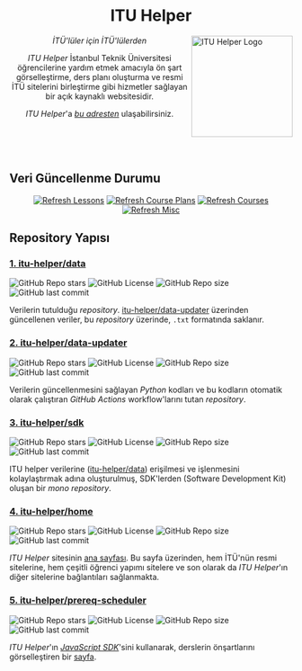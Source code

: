 <div align="center">

# **ITU Helper**

</div>
    
<div align="left">
    <img src="https://raw.githubusercontent.com/itu-helper/home/main/images/logo.png" align="right"
     alt="ITU Helper Logo" width="180" height="180">
</div>
<div align="center">

_İTÜ'lüler için İTÜ'lülerden_

_ITU Helper_ İstanbul Teknik Üniversitesi öğrencilerine yardım etmek amacıyla ön şart görselleştirme, ders planı oluşturma ve resmi İTÜ sitelerini birleştirme gibi hizmetler sağlayan bir açık kaynaklı websitesidir.

_ITU Helper_'a [_bu adresten_](https://itu-helper.github.io/home/) ulaşabilirsiniz.

</div>

</br>
</br>
</br>

## Veri Güncellenme Durumu

<div align="center">

[![Refresh Lessons](https://github.com/itu-helper/data-updater/actions/workflows/refresh_lessons.yml/badge.svg)](https://github.com/itu-helper/data-updater/actions/workflows/refresh_lessons.yml)
[![Refresh Course Plans](https://github.com/itu-helper/data-updater/actions/workflows/refresh_course_plans.yml/badge.svg)](https://github.com/itu-helper/data-updater/actions/workflows/refresh_course_plans.yml)
[![Refresh Courses](https://github.com/itu-helper/data-updater/actions/workflows/refresh_courses.yml/badge.svg)](https://github.com/itu-helper/data-updater/actions/workflows/refresh_courses.yml)
[![Refresh Misc](https://github.com/itu-helper/data-updater/actions/workflows/refresh_misc.yml/badge.svg)](https://github.com/itu-helper/data-updater/actions/workflows/refresh_misc.yml)

</div>

## Repository Yapısı

### [1. itu-helper/data](https://github.com/itu-helper/data)

![GitHub Repo stars](https://img.shields.io/github/stars/itu-helper/data?style=flat)
![GitHub License](https://img.shields.io/github/license/itu-helper/data?style=flat)
![GitHub Repo size](https://img.shields.io/github/repo-size/itu-helper/data?style=flat)
![GitHub last commit](https://img.shields.io/github/last-commit/itu-helper/data)

Verilerin tutulduğu _repository_. [itu-helper/data-updater](https://github.com/itu-helper/data-updater) üzerinden güncellenen veriler, bu _repository_ üzerinde, `.txt` formatında saklanır.

### [2. itu-helper/data-updater](https://github.com/itu-helper/data-updater)

![GitHub Repo stars](https://img.shields.io/github/stars/itu-helper/data-updater?style=flat)
![GitHub License](https://img.shields.io/github/license/itu-helper/data-updater?style=flat)
![GitHub Repo size](https://img.shields.io/github/repo-size/itu-helper/data-updater?style=flat)
![GitHub last commit](https://img.shields.io/github/last-commit/itu-helper/data-updater)

Verilerin güncellenmesini sağlayan _Python_ kodları ve bu kodların otomatik olarak çalıştıran _GitHub Actions_ workflow'larını tutan _repository_.

### [3. itu-helper/sdk](https://github.com/itu-helper/sdk)

![GitHub Repo stars](https://img.shields.io/github/stars/itu-helper/sdk?style=flat)
![GitHub License](https://img.shields.io/github/license/itu-helper/sdk?style=flat)
![GitHub Repo size](https://img.shields.io/github/repo-size/itu-helper/sdk?style=flat)
![GitHub last commit](https://img.shields.io/github/last-commit/itu-helper/sdk)

ITU helper verilerine ([itu-helper/data](https://github.com/itu-helper/data)) erişilmesi ve işlenmesini kolaylaştırmak adına oluşturulmuş, SDK'lerden (Software Development Kit) oluşan bir _mono repository_.

### [4. itu-helper/home](https://github.com/itu-helper/home)

![GitHub Repo stars](https://img.shields.io/github/stars/itu-helper/home?style=flat)
![GitHub License](https://img.shields.io/github/license/itu-helper/home?style=flat)
![GitHub Repo size](https://img.shields.io/github/repo-size/itu-helper/home?style=flat)
![GitHub last commit](https://img.shields.io/github/last-commit/itu-helper/home)

_ITU Helper_ sitesinin [ana sayfası](https://itu-helper.github.io/home/). Bu sayfa üzerinden, hem İTÜ'nün resmi sitelerine, hem çeşitli öğrenci yapımı sitelere ve son olarak da _ITU Helper_'ın diğer sitelerine bağlantıları sağlanmakta.

### [5. itu-helper/prereq-scheduler](https://github.com/itu-helper/prereq-scheduler)

![GitHub Repo stars](https://img.shields.io/github/stars/itu-helper/prereq-scheduler?style=flat)
![GitHub License](https://img.shields.io/github/license/itu-helper/prereq-scheduler?style=flat)
![GitHub Repo size](https://img.shields.io/github/repo-size/itu-helper/prereq-scheduler?style=flat)
![GitHub last commit](https://img.shields.io/github/last-commit/itu-helper/prereq-scheduler)

_ITU Helper_'ın [_JavaScript SDK_](https://github.com/itu-helper/sdk)'sini kullanarak, derslerin önşartlarını görselleştiren bir [sayfa](https://github.com/itu-helper/prereq-scheduler).
